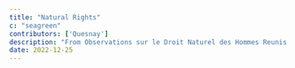 ```yaml
---
title: "Natural Rights"
c: "seagreen"
contributors: ['Quesnay']
description: "From Observations sur le Droit Naturel des Hommes Reunis en Societe"
date: 2022-12-25
---
```



